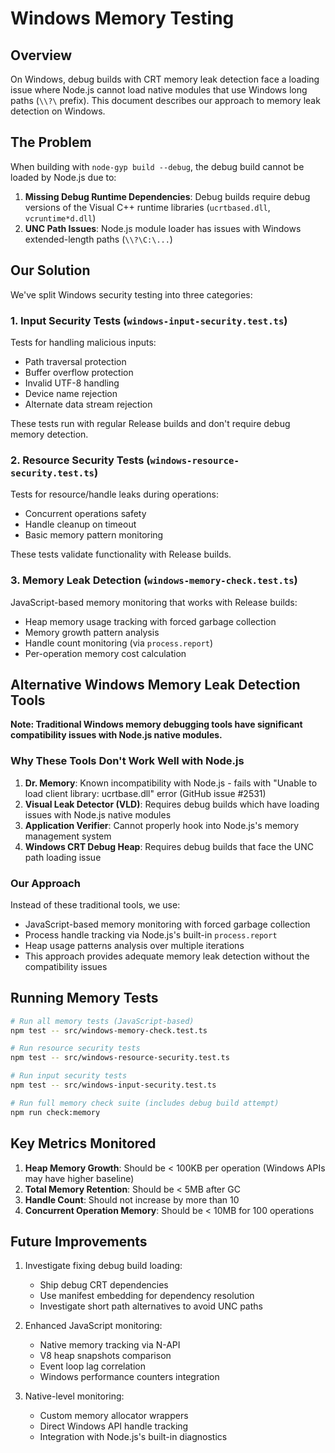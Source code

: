 # Windows Memory Testing

## Overview

On Windows, debug builds with CRT memory leak detection face a loading issue where Node.js cannot load native modules that use Windows long paths (`\\?\` prefix). This document describes our approach to memory leak detection on Windows.

## The Problem

When building with `node-gyp build --debug`, the debug build cannot be loaded by Node.js due to:

1. **Missing Debug Runtime Dependencies**: Debug builds require debug versions of the Visual C++ runtime libraries (`ucrtbased.dll`, `vcruntime*d.dll`)
2. **UNC Path Issues**: Node.js module loader has issues with Windows extended-length paths (`\\?\C:\...`)

## Our Solution

We've split Windows security testing into three categories:

### 1. Input Security Tests (`windows-input-security.test.ts`)

Tests for handling malicious inputs:

- Path traversal protection
- Buffer overflow protection
- Invalid UTF-8 handling
- Device name rejection
- Alternate data stream rejection

These tests run with regular Release builds and don't require debug memory detection.

### 2. Resource Security Tests (`windows-resource-security.test.ts`)

Tests for resource/handle leaks during operations:

- Concurrent operations safety
- Handle cleanup on timeout
- Basic memory pattern monitoring

These tests validate functionality with Release builds.

### 3. Memory Leak Detection (`windows-memory-check.test.ts`)

JavaScript-based memory monitoring that works with Release builds:

- Heap memory usage tracking with forced garbage collection
- Memory growth pattern analysis
- Handle count monitoring (via `process.report`)
- Per-operation memory cost calculation

## Alternative Windows Memory Leak Detection Tools

**Note: Traditional Windows memory debugging tools have significant compatibility issues with Node.js native modules.**

### Why These Tools Don't Work Well with Node.js

1. **Dr. Memory**: Known incompatibility with Node.js - fails with "Unable to load client library: ucrtbase.dll" error (GitHub issue #2531)
2. **Visual Leak Detector (VLD)**: Requires debug builds which have loading issues with Node.js native modules
3. **Application Verifier**: Cannot properly hook into Node.js's memory management system
4. **Windows CRT Debug Heap**: Requires debug builds that face the UNC path loading issue

### Our Approach

Instead of these traditional tools, we use:

- JavaScript-based memory monitoring with forced garbage collection
- Process handle tracking via Node.js's built-in `process.report`
- Heap usage patterns analysis over multiple iterations
- This approach provides adequate memory leak detection without the compatibility issues

## Running Memory Tests

```bash
# Run all memory tests (JavaScript-based)
npm test -- src/windows-memory-check.test.ts

# Run resource security tests
npm test -- src/windows-resource-security.test.ts

# Run input security tests
npm test -- src/windows-input-security.test.ts

# Run full memory check suite (includes debug build attempt)
npm run check:memory
```

## Key Metrics Monitored

1. **Heap Memory Growth**: Should be < 100KB per operation (Windows APIs may have higher baseline)
2. **Total Memory Retention**: Should be < 5MB after GC
3. **Handle Count**: Should not increase by more than 10
4. **Concurrent Operation Memory**: Should be < 10MB for 100 operations

## Future Improvements

1. Investigate fixing debug build loading:

   - Ship debug CRT dependencies
   - Use manifest embedding for dependency resolution
   - Investigate short path alternatives to avoid UNC paths

2. Enhanced JavaScript monitoring:

   - Native memory tracking via N-API
   - V8 heap snapshots comparison
   - Event loop lag correlation
   - Windows performance counters integration

3. Native-level monitoring:
   - Custom memory allocator wrappers
   - Direct Windows API handle tracking
   - Integration with Node.js's built-in diagnostics
